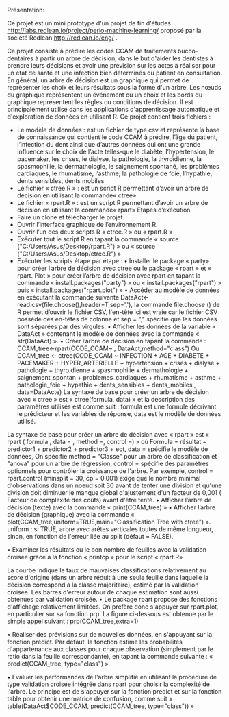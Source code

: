 Présentation:

Ce projet est un mini prototype d'un projet de fin d'études http://labs.redlean.io/project/perio-machine-learning/ proposé par la société Redlean http://redlean.io/eng/ .

Ce projet consiste à prédire les codes CCAM de traitements bucco-dentaires à partir un arbre de décision, dans le but d'aider les dentistes à prendre leurs décisions et avoir une prévision sur les actes à réaliser pour un état de santé et une infection bien déterminés du patient en consultation.
En général, un arbre de décision est un graphique qui permet de représenter les choix et leurs résultats sous la forme d'un arbre. Les nœuds du graphique représentent un événement ou un choix et les bords du graphique représentent les règles ou conditions de décision. Il est principalement utilisé dans les applications d'apprentissage automatique et d'exploration de données en utilisant R.
Ce projet contient trois fichiers :
-	Le modèle de données : est un fichier de type csv et représente la  base de connaissance qui contient le code CCAM à prédire, l’âge du patient, l’infection du dent ainsi que d’autres données qui ont une grande influence sur le choix de l’acte telles-que le diabète, l’hypertension, le pacemaker, les crises, le dialyse, la pathologie, la thyroïdienne, la spasmophilie, la dermathologie, le saignement spontané, les problèmes cardiaques, le rhumatisme, l’asthme, la pathologie de foie, l’hypathie, dents sensibles, dents mobiles
-	Le fichier « ctree.R » : est un script R permettant d’avoir un arbre de décision en utilisant la commande« ctree»
-	Le fichier « rpart.R » : est un script R permettant d’avoir un arbre de décision en utilisant  la commande« rpart»
Etapes d’exécution
-	Faire un clone et télécharger le projet.
-	Ouvrir l’interface graphique de l’environnement R.
-	Ouvrir l’un des deux scripts R « ctree.R » ou « rpart.R »
-	Exécuter tout le script R en tapant la commande « source ("C:/Users/Asus/Desktop/rpart.R") » ou « source ("C:/Users/Asus/Desktop/ctree.R") »
-	 Exécuter les scripts étape par étape :
•	Installer le package « party» pour créer l’arbre de décision avec ctree ou le package « rpart » et « rpart. Plot » pour créer l’arbre de décision avec rpart en tapant la commande « install.packages("party") » ou « install.packages("rpart") » puis « install.packages("rpart.plot") »
•	Accéder au modèle de données en exécutant la commande suivante DataAct<-read.csv(file.choose(),header=T,sep=','), la commande file.choose () de R permet d’ouvrir le fichier CSV, l'en-tête ici est vraie car le fichier CSV possède des en-têtes de colonne et sep = "," spécifie que les données sont séparées par des virgules.
•	Afficher les données de la variable « DataAct » contenant le modèle de données avec la commande « str(DataAct) ».
•	Créer l’arbre de décision en tapant la commande :
CCAM_tree<-rpart(CODE_CCAM~., DataAct,method="class")
Ou 
CCAM_tree <- ctree(CODE_CCAM ~ INFECTION + AGE + DIABETE + PACEMAKER + HYPER_ARTERIELLE + hypertension + crises + dialyse + pathologie + thyro.dienne + spasmophilie + dermathologie + saignement_spontan + problemes_cardiaques + rhumatisme + asthme + pathologie_foie + hypathie + dents_sensibles + dents_mobiles , data=DataActe)
La syntaxe de base pour créer un arbre de décision avec « ctree » est 
« ctree(formula, data) »
et la description des paramètres utilisés  est comme suit :
formula est une formule décrivant le prédicteur et les variables de réponse, data est le modèle de données utilisé.

La syntaxe de base pour créer un arbre de décision avec « rpart » est « rpart ( formula , data = , method =, control =) » où
Formula = résultat ~ predictor1 + predictor2 + predictor3 + ect, data = spécifie le modèle de données, On spécifie method = "Classe" pour un arbre de classification et "anova" pour un arbre de régression,  control = spécifie des paramètres optionnels pour contrôler la croissance de l'arbre. Par exemple, control = rpart.control (minsplit = 30, cp = 0.001) exige que le nombre minimal d'observations dans un noeud soit 30 avant de tenter une division et qu'une division doit diminuer le manque global d'ajustement d'un facteur de 0,001 ( Facteur de complexité des coûts) avant d'être tenté.
•	Afficher l’arbre de décision (texte) avec la commande « print(CCAM_tree) »
•	Afficher l’arbre de décision (graphique) avec la commande « plot(CCAM_tree,uniform=TRUE,main="Classification Tree with ctree") ».
uniform : si TRUE, arbre avec arêtes verticales toutes de même longueur, sinon, en fonction de l'erreur liée au split (défaut = FALSE).
 

•	Examiner les résultats ou le bon nombre de feuilles avec la validation croisée grâce à la fonction « printcp »  pour le script « rpart.R»
 
La courbe indique le taux de mauvaises classifications relativement au score d'origine (dans un arbre réduit à une seule feuille dans laquelle la décision correspond à la classe majoritaire), estimé par la validation croisée. Les barres d'erreur autour de chaque estimation sont aussi obtenues par validation croisée.
•	Le package rpart propose des fonctions d'affichage relativement limitées. On préfère donc s'appuyer sur rpart.plot, en particulier sur sa fonction prp. La figure ci-dessous est obtenue par le simple appel suivant : prp(CCAM_tree,extra=1)
 

•	Réaliser des prévisions sur de nouvelles données, en s'appuyant sur la fonction predict. Par défaut, la fonction estime les probabilités d'appartenance aux classes pour chaque observation (simplement par le ratio dans la feuille correspondante), en tapant la commande suivante : « predict(CCAM_tree, type="class") »
 
•	Evaluer les performances de l'arbre simplifié en utilisant la procédure de type validation croisée intégrée dans rpart pour choisir la complexité de l'arbre. Le principe est de s'appuyer sur la fonction predict et sur la fonction table pour obtenir une matrice de confusion, comme suit » table(DataAct$CODE_CCAM, predict(CCAM_tree, type="class")) »
 
